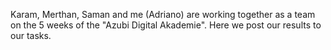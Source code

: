Karam, Merthan, Saman and me (Adriano) are working together as a team on the 5 weeks of the "Azubi Digital Akademie". Here we post our results to our tasks. 
